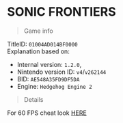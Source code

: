 # SONIC FRONTIERS

> Game info

TitleID: `01004AD014BF0000`<br>
Explanation based on:
- Internal version: `1.2.0`, 
- Nintendo version ID: `v4`/`v262144`
- BID: `AE548A35FD9DF5DA`
- Engine: `Hedgehog Engine 2`

> Details

For 60 FPS cheat look [HERE](https://github.com/ChanseyIsTheBest/NX-60FPS-RES-GFX-Cheats/blob/main/titles/01004AD014BF0000/cheats/AE548A35FD9DF5DA.txt)
